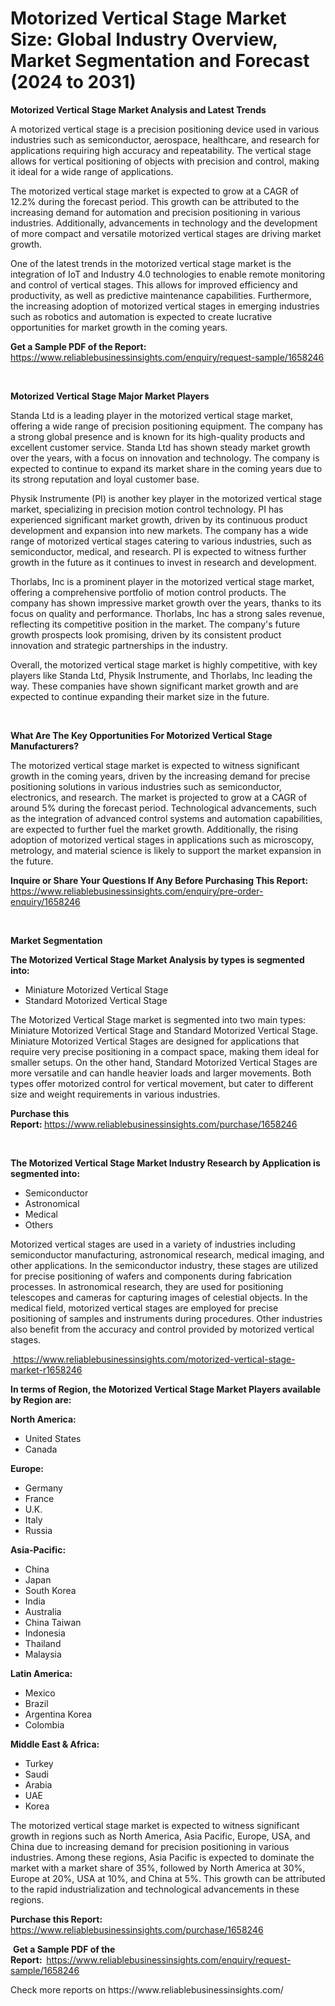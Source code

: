 <p><h1>Motorized Vertical Stage Market Size: Global Industry Overview, Market Segmentation and Forecast (2024 to 2031)</h1></p><p><strong>Motorized Vertical Stage Market Analysis and Latest Trends</strong></p>
<p><p>A motorized vertical stage is a precision positioning device used in various industries such as semiconductor, aerospace, healthcare, and research for applications requiring high accuracy and repeatability. The vertical stage allows for vertical positioning of objects with precision and control, making it ideal for a wide range of applications.</p><p>The motorized vertical stage market is expected to grow at a CAGR of 12.2% during the forecast period. This growth can be attributed to the increasing demand for automation and precision positioning in various industries. Additionally, advancements in technology and the development of more compact and versatile motorized vertical stages are driving market growth.</p><p>One of the latest trends in the motorized vertical stage market is the integration of IoT and Industry 4.0 technologies to enable remote monitoring and control of vertical stages. This allows for improved efficiency and productivity, as well as predictive maintenance capabilities. Furthermore, the increasing adoption of motorized vertical stages in emerging industries such as robotics and automation is expected to create lucrative opportunities for market growth in the coming years.</p></p>
<p><strong>Get a Sample PDF of the Report:&nbsp;</strong> <a href="https://www.reliablebusinessinsights.com/enquiry/request-sample/1658246">https://www.reliablebusinessinsights.com/enquiry/request-sample/1658246</a></p>
<p>&nbsp;</p>
<p><strong>Motorized Vertical Stage Major Market Players</strong></p>
<p><p>Standa Ltd is a leading player in the motorized vertical stage market, offering a wide range of precision positioning equipment. The company has a strong global presence and is known for its high-quality products and excellent customer service. Standa Ltd has shown steady market growth over the years, with a focus on innovation and technology. The company is expected to continue to expand its market share in the coming years due to its strong reputation and loyal customer base.</p><p>Physik Instrumente (PI) is another key player in the motorized vertical stage market, specializing in precision motion control technology. PI has experienced significant market growth, driven by its continuous product development and expansion into new markets. The company has a wide range of motorized vertical stages catering to various industries, such as semiconductor, medical, and research. PI is expected to witness further growth in the future as it continues to invest in research and development.</p><p>Thorlabs, Inc is a prominent player in the motorized vertical stage market, offering a comprehensive portfolio of motion control products. The company has shown impressive market growth over the years, thanks to its focus on quality and performance. Thorlabs, Inc has a strong sales revenue, reflecting its competitive position in the market. The company's future growth prospects look promising, driven by its consistent product innovation and strategic partnerships in the industry.</p><p>Overall, the motorized vertical stage market is highly competitive, with key players like Standa Ltd, Physik Instrumente, and Thorlabs, Inc leading the way. These companies have shown significant market growth and are expected to continue expanding their market size in the future.</p></p>
<p>&nbsp;</p>
<p><strong>What Are The Key Opportunities For Motorized Vertical Stage Manufacturers?</strong></p>
<p><p>The motorized vertical stage market is expected to witness significant growth in the coming years, driven by the increasing demand for precise positioning solutions in various industries such as semiconductor, electronics, and research. The market is projected to grow at a CAGR of around 5% during the forecast period. Technological advancements, such as the integration of advanced control systems and automation capabilities, are expected to further fuel the market growth. Additionally, the rising adoption of motorized vertical stages in applications such as microscopy, metrology, and material science is likely to support the market expansion in the future.</p></p>
<p><strong>Inquire or Share Your Questions If Any Before Purchasing This Report:</strong> <a href="https://www.reliablebusinessinsights.com/enquiry/pre-order-enquiry/1658246">https://www.reliablebusinessinsights.com/enquiry/pre-order-enquiry/1658246</a></p>
<p>&nbsp;</p>
<p><strong>Market Segmentation</strong></p>
<p><strong>The Motorized Vertical Stage Market Analysis by types is segmented into:</strong></p>
<p><ul><li>Miniature Motorized Vertical Stage</li><li>Standard Motorized Vertical Stage</li></ul></p>
<p><p>The Motorized Vertical Stage market is segmented into two main types: Miniature Motorized Vertical Stage and Standard Motorized Vertical Stage. Miniature Motorized Vertical Stages are designed for applications that require very precise positioning in a compact space, making them ideal for smaller setups. On the other hand, Standard Motorized Vertical Stages are more versatile and can handle heavier loads and larger movements. Both types offer motorized control for vertical movement, but cater to different size and weight requirements in various industries.</p></p>
<p><strong>Purchase this Report:&nbsp;</strong><a href="https://www.reliablebusinessinsights.com/purchase/1658246">https://www.reliablebusinessinsights.com/purchase/1658246</a></p>
<p>&nbsp;</p>
<p><strong>The Motorized Vertical Stage Market Industry Research by Application is segmented into:</strong></p>
<p><ul><li>Semiconductor</li><li>Astronomical</li><li>Medical</li><li>Others</li></ul></p>
<p><p>Motorized vertical stages are used in a variety of industries including semiconductor manufacturing, astronomical research, medical imaging, and other applications. In the semiconductor industry, these stages are utilized for precise positioning of wafers and components during fabrication processes. In astronomical research, they are used for positioning telescopes and cameras for capturing images of celestial objects. In the medical field, motorized vertical stages are employed for precise positioning of samples and instruments during procedures. Other industries also benefit from the accuracy and control provided by motorized vertical stages.</p></p>
<p><a href="https://www.reliablebusinessinsights.com/motorized-vertical-stage-market-r1658246">&nbsp;https://www.reliablebusinessinsights.com/motorized-vertical-stage-market-r1658246</a></p>
<p><strong>In terms of Region, the Motorized Vertical Stage Market Players available by Region are:</strong></p>
<p>
    <p> <strong> North America: </strong>
        <ul>
            <li>United States</li>
            <li>Canada</li>
        </ul>
        </p> 
    <p> <strong> Europe: </strong>
        <ul>
            <li>Germany</li>
            <li>France</li>
            <li>U.K.</li>
            <li>Italy</li>
            <li>Russia</li>
        </ul>
        </p> 
    <p> <strong> Asia-Pacific: </strong>
        <ul>
            <li>China</li>
            <li>Japan</li>
            <li>South Korea</li>
            <li>India</li>
            <li>Australia</li>
            <li>China Taiwan</li>
            <li>Indonesia</li>
            <li>Thailand</li>
            <li>Malaysia</li>
        </ul>
        </p> 
    <p> <strong> Latin America: </strong>
        <ul>
            <li>Mexico</li>
            <li>Brazil</li>
            <li>Argentina Korea</li>
            <li>Colombia</li>
        </ul>
        </p> 
    <p> <strong> Middle East & Africa: </strong>
        <ul>
            <li>Turkey</li>
            <li>Saudi</li>
            <li>Arabia</li>
            <li>UAE</li>
            <li>Korea</li>
        </ul>
    </p>
    </p>
<p><p>The motorized vertical stage market is expected to witness significant growth in regions such as North America, Asia Pacific, Europe, USA, and China due to increasing demand for precision positioning in various industries. Among these regions, Asia Pacific is expected to dominate the market with a market share of 35%, followed by North America at 30%, Europe at 20%, USA at 10%, and China at 5%. This growth can be attributed to the rapid industrialization and technological advancements in these regions.</p></p>
<p><strong>Purchase this Report: </strong><a href="https://www.reliablebusinessinsights.com/purchase/1658246">https://www.reliablebusinessinsights.com/purchase/1658246</a></p>
<p>&nbsp;<strong>Get a Sample PDF of the Report:&nbsp;&nbsp;</strong><a href="https://www.reliablebusinessinsights.com/enquiry/request-sample/1658246">https://www.reliablebusinessinsights.com/enquiry/request-sample/1658246</a></p>
<p><strong></strong></p>
<p>Check more reports on https://www.reliablebusinessinsights.com/</p>